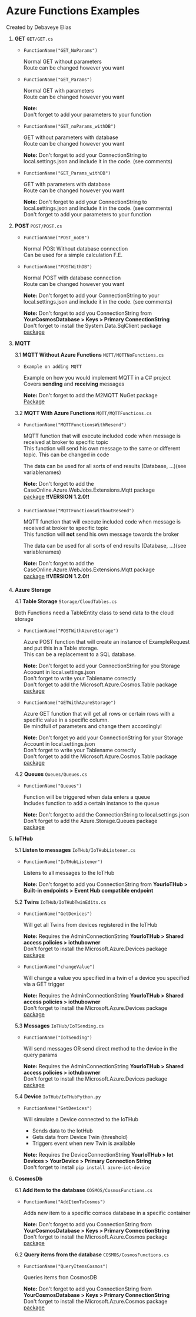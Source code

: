 ﻿# Azure Functions Examples
Created by Debaveye Elias

1. **GET** `GET/GET.cs`

	* `FunctionName("GET_NoParams")`

		Normal GET without parameters<br />
		Route can be changed however you want


	* `FunctionName("GET_Params")`

		Normal GET with parameters<br />
		Route can be changed however you want
		
		**Note:**	
		Don't forget to add your parameters to your function


	* `FunctionName("GET_noParams_withDB")`

		GET without parameters with database<br />
		Route can be changed however you want
		
		**Note:**
		Don't forget to add your ConnectionString to local.settings.json and include it in the code. (see comments)


	* `FunctionName("GET_Params_withDB")`

		GET with parameters with database<br />
		Route can be changed however you want

		
		**Note:**
		Don't forget to add your ConnectionString to local.settings.json and include it in the code. (see comments)<br />
		Don't forget to add your parameters to your function
		

2. **POST** `POST/POST.cs`

	* `FunctionName("POST_noDB")`

		Normal POSt Without database connection<br />
		Can be used for a simple calculation F.E.


	* `FunctionName("POSTWithDB")`

		Normal POST with database connection<br />
		Route can be changed however you want
		
		**Note:**
		Don't forget to add your ConnectionString to your local.settings.json and include it in the code. (see comments)

		**Note:** Don't forget to add you ConnectionString from **YourCosmosDatabase > Keys > Primary ConnectionString**<br/>
		Don't forget to install the System.Data.SqlClient package<br/>
		[package](https://www.nuget.org/packages/System.Data.SqlClient/4.8.2?_src=template)


3. **MQTT**

	3.1 **MQTT Without Azure Functions** `MQTT/MQTTNoFunctions.cs`
		
	* `Example on adding MQTT`

		Example on how you would implement MQTT in a C# project<br />
		Covers **sending** and **receiving** messages

		**Note:** Don't forget to add the M2MQTT NuGet package<br />
		[Package](https://www.nuget.org/packages/M2Mqtt/4.3.0?_src=template)


	3.2 **MQTT With Azure Functions** `MQTT/MQTTFunctions.cs`

	* `FunctionName("MQTTFunctionsWithResend")`

		MQTT function that will execute included code when message is received at broker to specific topic<br />
		This function will send his own message to the same or different topic. This can be changed in code

		The data can be used for all sorts of end results (Database, ...)(see variablenames)

		**Note:** Don't forget to add the CaseOnline.Azure.WebJobs.Extensions.Mqtt package<br />
		[package](https://www.nuget.org/packages/CaseOnline.Azure.WebJobs.Extensions.Mqtt/2.1.0?_src=template) ❗❗**VERSION 1.2.0**❗❗


	* `FunctionName("MQTTFunctionsWithoutResend")`

		MQTT function that will execute included code when message is received at broker to specific topic<br/>
		This function will **not** send his own message towards the broker

		The data can be used for all sorts of end results (Database, ...)(see variablenames)

		**Note:** Don't forget to add the CaseOnline.Azure.WebJobs.Extensions.Mqtt package<br />
		[package](https://www.nuget.org/packages/CaseOnline.Azure.WebJobs.Extensions.Mqtt/2.1.0?_src=template) ❗❗**VERSION 1.2.0**❗❗


4. **Azure Storage**
	
	4.1 **Table Storage** `Storage/CloudTables.cs`

	Both Functions need a TableEntity class to send data to the cloud storage

	* `FunctionName("POSTWithAzureStorage")`

		Azure POST function that will create an instance of ExampleRequest and put this in a Table storage.<br />
		This can be a replacement to a SQL database.

		**Note:** Don't forget to add your ConnectionString for you Storage Acoount in local.settings.json<br />
		Don't forget to write your Tablename correctly<br />
		Don't forget to add the Microsoft.Azure.Cosmos.Table package<br />
		[package](https://www.nuget.org/packages/Microsoft.Azure.Cosmos.Table/1.0.8?_src=template)


	* `FunctionName("GETWithAzureStorage")`

		Azure GET function that will get all rows or certain rows with a specific value in a specific column. <br />
		Be mindfull of parameters and change them accordingly!

		**Note:** Don't forget yo add your ConnectionString for your Storage Account in local.settings.json<br />
		Don't forget to write your Tablename correctly<br />
		Don't forget to add the Microsoft.Azure.Cosmos.Table package<br />
		[package](https://www.nuget.org/packages/Microsoft.Azure.Cosmos.Table/1.0.8?_src=template)


	4.2 **Queues** `Queues/Queues.cs`

	* `FunctionName("Queues")`

		Function will be triggered when data enters a queue<br/>
		Includes function to add a certain instance to the queue

		**Note:** Don't forget to add the ConnectionString to local.settings.json<br/>
		Don't forget to add the Azure.Storage.Queues package<br/>
		[package](https://www.nuget.org/packages/Azure.Storage.Queues/12.4.2?_src=template)


5. **IoTHub**

	5.1 **Listen to messages** `IoTHub/IoTHubListener.cs`

	* `FunctionName("IoTHubListener")`

		Listens to all messages to the IoTHub

		**Note:** Don't forget to add you ConnectionString from **YourIoTHub > Built-in endpoints > Event Hub compatible endpoint**


	5.2 **Twins** `IoTHub/IoTHubTwinEdits.cs`

	* `FunctionName("GetDevices")`

		Will get all Twins from devices registered in the IoTHub

		**Note:** Requires the AdminConnectionString **YourIoTHub > Shared access policies > iothubowner**<br/>
		Don't  forget to install the Microsoft.Azure.Devices package<br/>
		[package](https://www.nuget.org/packages/Microsoft.Azure.Devices/1.28.0-preview-001)

	* `FunctionName("changeValue")`

		Will change a value you specified in a twin of a device you specified via a GET trigger

		**Note:** Requires the AdminConnectionString **YourIoTHub > Shared access policies > iothubowner**<br/>
		Don't  forget to install the Microsoft.Azure.Devices package<br/>
		[package](https://www.nuget.org/packages/Microsoft.Azure.Devices/1.28.0-preview-001)


	5.3 **Messages** `IoTHub/IoTSending.cs`

	* `FunctionName("IoTSending")`

		Will send messages OR send direct method to the device in the query params

		**Note:** Requires the AdminConnectionString **YourIoTHub > Shared access policies > iothubowner**<br/>
		Don't  forget to install the Microsoft.Azure.Devices package<br/>
		[package](https://www.nuget.org/packages/Microsoft.Azure.Devices/1.28.0-preview-001)


	5.4 **Device** `IoTHub/IoTHubPython.py`

	* `FunctionName("GetDevices")`

		Will simulate a Device connected to the IoTHub<br/>
		- Sends data to the IotHub<br/>
		- Gets data from Device Twin (threshold)<br/>
		- Triggers event when new Twin is available

		**Note:** Requires the DeviceConnectionString **YourIoTHub > Iot Devices > YourDevice > Primary Connection String**<br/>
		Don't forget to install `pip install azure-iot-device`<br/>
	
		
6. **CosmosDb**

	6.1 **Add item to the database** `COSMOS/CosmosFunctions.cs`

	* `FunctionName("AddItemToCosmos")`

		Adds new item to a specific comsos database in a specific container

		**Note:** Don't forget to add you ConnectionString from **YourCosmosDatabase > Keys > Primary ConnectionString**<br/>
		Don't forget to install the Microsoft.Azure.Cosmos package<br/>
		[package](https://www.nuget.org/packages/Microsoft.Azure.Cosmos/3.15.0?_src=template)


	6.2 **Query items from the database** `COSMOS/CosmosFunctions.cs`

	* `FunctionName("QueryItemsCosmos")`

		Queries items fron CosmosDB

		**Note:** Don't forget to add you ConnectionString from **YourCosmosDatabase > Keys > Primary ConnectionString**<br/>
		Don't forget to install the Microsoft.Azure.Cosmos package<br/>
		[package](https://www.nuget.org/packages/Microsoft.Azure.Cosmos/3.15.0?_src=template)

